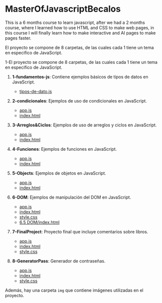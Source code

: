 # MasterOfJavascriptBecalos
This is a 6 months course to learn javascript, after we had a 2 months course, where I learned how to use HTML and CSS to make web pages, in this course I will finally learn how to make interactive and AI pages to make pages faster.

El proyecto se compone de 8 carpetas, de las cuales cada 1 tiene un tema en especifico de JavaScript.

1-El proyecto se compone de 8 carpetas, de las cuales cada 1 tiene un tema en especifico de JavaScript.

1. **1-fundamentos-js**: Contiene ejemplos básicos de tipos de datos en JavaScript.
   - [tipos-de-dato.js](1-fundamentos-js/tipos-de-dato.js)

2. **2-condicionales**: Ejemplos de uso de condicionales en JavaScript.
   - [app.js](2-condicionales/app.js)
   - [index.html](2-condicionales/index.html)

3. **3-Arreglos&Ciclos**: Ejemplos de uso de arreglos y ciclos en JavaScript.
   - [app.js](3-Arreglos&Ciclos/app.js)
   - [index.html](3-Arreglos&Ciclos/index.html)

4. **4-Funciones**: Ejemplos de funciones en JavaScript.
   - [app.js](4-Funciones/app.js)
   - [index.html](4-Funciones/index.html)

5. **5-Objects**: Ejemplos de objetos en JavaScript.
   - [app.js](5-Objects/app.js)
   - [index.html](5-Objects/index.html)

6. **6-DOM**: Ejemplos de manipulación del DOM en JavaScript.
   - [app.js](6-DOM/app.js)
   - [index.html](6-DOM/index.html)
   - [style.css](6-DOM/style.css)
   - [6.5 DOM/index.html](6-DOM/6.5%20DOM/index.html)

7. **7-FinalProject**: Proyecto final que incluye comentarios sobre libros.
   - [app.js](7-FinalProject/app.js)
   - [index.html](7-FinalProject/index.html)
   - [style.css](7-FinalProject/style.css)

8. **8-GeneratorPass**: Generador de contraseñas.
   - [app.js](8-GeneratorPass/app.js)
   - [index.html](8-GeneratorPass/index.html)
   - [style.css](8-GeneratorPass/style.css)

Además, hay una carpeta `img` que contiene imágenes utilizadas en el proyecto.